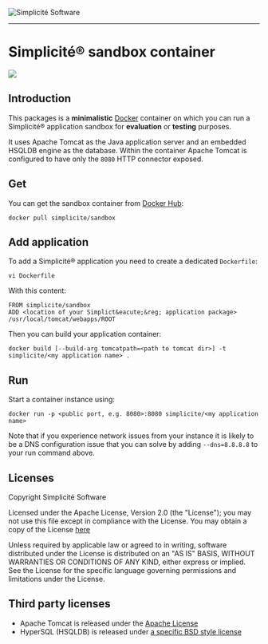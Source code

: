 ![Simplicit&eacute; Software](https://www.simplicite.io/resources/logos/logo250.png)
***

Simplicit&eacute;&reg; sandbox container
========================================

[![](https://images.microbadger.com/badges/image/simplicite/sandbox.svg)](http://microbadger.com/images/simplicite/sandbox "Get your own image badge on microbadger.com")

Introduction
------------

This packages is a **minimalistic** [Docker](http://www.docker.com) container on which you can
run a Simplicit&eacute;&reg; application sandbox for **evaluation** or **testing** purposes.

It uses Apache Tomcat as the Java application server and an embedded HSQLDB engine as the database.
Within the container Apache Tomcat is configured to have only the `8080` HTTP connector exposed.

Get
---

You can get the sandbox container from [Docker Hub](https://registry.hub.docker.com/u/simplicite/sandbox/):

	docker pull simplicite/sandbox

Add application
---------------

To add a Simplicit&eacute;&reg; application you need to create a dedicated `Dockerfile`:

	vi Dockerfile

With this content:

```
FROM simplicite/sandbox
ADD <location of your Simplict&eacute;&reg; application package> /usr/local/tomcat/webapps/ROOT
```

Then you can build your application container:

	docker build [--build-arg tomcatpath=<path to tomcat dir>] -t simplicite/<my application name> .

Run
---

Start a container instance using:

	docker run -p <public port, e.g. 8080>:8080 simplicite/<my application name>

Note that if you experience network issues from your instance it is likely to be a DNS configuration issue
that you can solve by adding `--dns=8.8.8.8` to your run command above.

Licenses
--------

Copyright Simplicit&eacute; Software

Licensed under the Apache License, Version 2.0 (the "License");
you may not use this file except in compliance with the License.
You may obtain a copy of the License [here](http://www.apache.org/licenses/LICENSE-2.0)

Unless required by applicable law or agreed to in writing, software
distributed under the License is distributed on an "AS IS" BASIS,
WITHOUT WARRANTIES OR CONDITIONS OF ANY KIND, either express or implied.
See the License for the specific language governing permissions and
limitations under the License.

Third party licenses
--------------------

- Apache Tomcat is released under the [Apache License](http://www.apache.org/licenses/LICENSE-2.0)
- HyperSQL (HSQLDB) is released under [a specific BSD style license](http://hsqldb.org/web/hsqlLicense.html)
